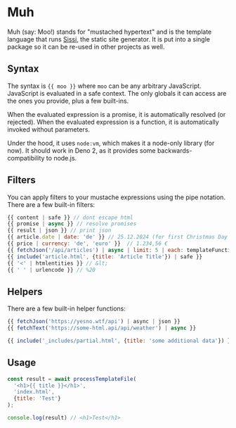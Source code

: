 # Muh

Muh (say: Moo!) stands for "mustached hypertext" and is the template language that runs [Sissi](https://sissi.js.org), the static site generator. It is put into a single package so it can be re-used in other projects as well.

## Syntax

The syntax is `{{ moo }}` where `moo` can be any arbitrary JavaScript. JavaScript is evaluated in a safe context. The only globals it can access are the ones you provide, plus a few built-ins.

When the evaluated expression is a promise, it is automatically resolved (or rejected). When the evaluated expression is a function, it is automatically invoked without parameters.

Under the hood, it uses `node:vm`, which makes it a node-only library (for now). It should work in Deno 2, as it provides some backwards-compatibility to node.js.

## Filters

You can apply filters to your mustache expressions using the pipe notation. There are a few built-in filters:

```js
{{ content | safe }} // dont escape html
{{ promise | async }} // resolve promises
{{ result | json }} // print json
{{ article.date | date: 'de' }} // 25.12.2024 (for first Christmas Day 2024)
{{ price | currency: 'de', 'euro' }}  // 1.234,56 €
{{ fetchJson('/api/articles') | async | limit: 5 | each: templateFunction }} 
{{ include('article.html', {title: 'Article Title'}) | safe }}
{{ '<' | htmlentities }} // &lt;
{{ ' ' | urlencode }} // %20
```

## Helpers

There are a few built-in helper functions:

```js
{{ fetchJson('https://yesno.wtf/api') | async | json }}
{{ fetchText('https://some-html.api/api/weather') | async }}

{{ include('_includes/partial.html', {title: 'some additional data'}) }} /* TODO */
```

## Usage

```js
const result = await processTemplateFile(
  '<h1>{{ title }}</h1>',
  'index.html', 
  {title: 'Test'}
);

console.log(result) // <h1>Test</h1>
```
